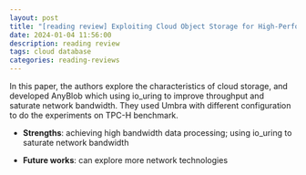 ```yaml
---
layout: post
title: "[reading review] Exploiting Cloud Object Storage for High-Performance Analytics"
date: 2024-01-04 11:56:00
description: reading review
tags: cloud database
categories: reading-reviews
---
```


In this paper, the authors explore the characteristics of cloud storage, and developed AnyBlob which using io_uring to improve throughput and saturate network bandwidth. They used Umbra with different configuration to do the experiments on TPC-H benchmark.

- **Strengths**: achieving high bandwidth data processing; using io_uring to saturate network bandwidth

- **Future works**: can explore more network technologies
